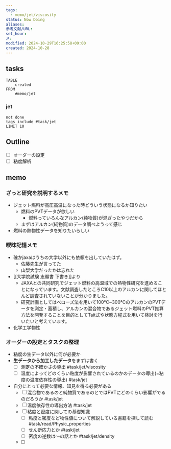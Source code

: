 ```yaml
---
tags:
  - memo/jet/viscosity
status: Now Doing
aliases: 
参考文献/URL: 
set_hour: 
〆: 
modified: 2024-10-29T16:25:58+09:00
created: 2024-10-28
---
```

## tasks
```dataview
TABLE
	created
FROM
	#memo/jet
```

### jet
```tasks
not done
tags include #task/jet 
LIMIT 10
```


## Outline
- [ ] オーダーの設定
- [ ] 粘度解析
## memo
### ざっと研究を説明するメモ
- ジェット燃料が高圧高温になった時どういう状態になるか知りたい
	- 燃料のPVTデータが欲しい
		- 燃料っていろんなアルカン(純物質)が混ざったやつだから
	- まずはアルカン(純物質)のデータ調べようって感じ
- 燃料の熱物性データを知りたいらしい
### 曖昧記憶メモ
- 確かjaxaはうちの大学以外にも依頼を出していたはず。
	- 佐藤先生が言ってた
	- 山梨大学だったかは忘れた
- [[大学院試験 志願書 下書き]]より
	- JAXAとの共同研究でジェット燃料の高温域での熱物性研究を進めることになっています。文献調査したところC10以上のアルカンに関してほとんど調査されていないことが分かりました。
	- 研究計画としてはベローズ法を用いて100℃~300℃のアルカンのPVTデータを測定・蓄積し、アルカンの混合物であるジェット燃料のPVT推算方法を開発することを目的としてTait式や状態方程式を用いて検討を行いたいと考えています。
- 化学工学物性
### オーダーの設定とタスクの整理
- 粘度の生データ以外に何が必要か
- **生データから加工したデータ**をまずは書く
	- [ ] 測定の不確かさの導出 #task/jet/viscosity  
	- [ ] 温度によってどのくらい粘度が影響されているのかのデータの導出(=粘度の温度依存性の導出) #task/jet 
- 自分にとって必要な情報、知見を得る必要がある
	- [ ] 混合物であるのと純物質であるのとではPVTにどのくらい影響がでるのだろうか #task/jet 
	- [ ] 温度依存性の導出方法 #task/jet 
	- [ ] 粘度と密度に関しての基礎知識
		- [ ] 粘度と密度など物性値について解説している書籍を探して読む #task/read/Physic_properties
		- [ ] せん断応力とか #task/jet 
		- [ ] 密度の逆数は～の話とか #task/jet/density
	- [ ] 